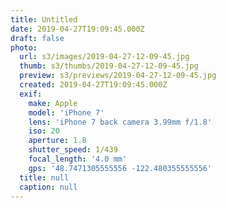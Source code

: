 ```yaml
---
title: Untitled
date: 2019-04-27T19:09:45.000Z
draft: false
photo:
  url: s3/images/2019-04-27-12-09-45.jpg
  thumb: s3/thumbs/2019-04-27-12-09-45.jpg
  preview: s3/previews/2019-04-27-12-09-45.jpg
  created: 2019-04-27T19:09:45.000Z
  exif:
    make: Apple
    model: 'iPhone 7'
    lens: 'iPhone 7 back camera 3.99mm f/1.8'
    iso: 20
    aperture: 1.8
    shutter_speed: 1/439
    focal_length: '4.0 mm'
    gps: '48.7471305555556 -122.480355555556'
  title: null
  caption: null
---
```

